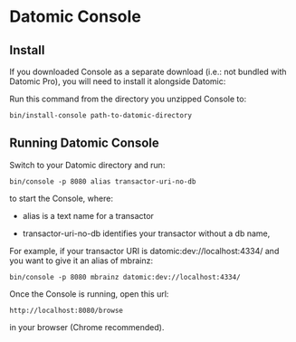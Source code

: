 # Datomic Console

## Install

If you downloaded Console as a separate download (i.e.: not bundled with Datomic Pro), you will need to install it alongside Datomic:

Run this command from the directory you unzipped Console to:

    bin/install-console path-to-datomic-directory

## Running Datomic Console

Switch to your Datomic directory and run:

    bin/console -p 8080 alias transactor-uri-no-db

to start the Console, where:

* alias is a text name for a transactor

* transactor-uri-no-db identifies your transactor without a db name,

For example, if your transactor URI is datomic:dev://localhost:4334/ and you want to give it an alias of mbrainz:

    bin/console -p 8080 mbrainz datomic:dev://localhost:4334/

Once the Console is running, open this url:

    http://localhost:8080/browse

in your browser (Chrome recommended).
